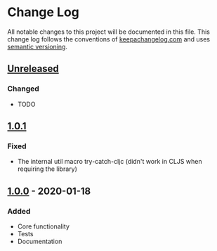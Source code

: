 # Change Log
All notable changes to this project will be documented in this file. This change log follows the conventions of [keepachangelog.com](http://keepachangelog.com/) and uses [semantic versioning](https://semver.org/).

## [Unreleased]
### Changed 
- TODO

## [1.0.1]
### Fixed
- The internal util macro try-catch-cljc (didn't work in CLJS when requiring the library)

## [1.0.0] - 2020-01-18
### Added
- Core functionality
- Tests
- Documentation

[Unreleased]: https://github.com/Aarneus/grotesque/compare/1.0.0...HEAD
[1.0.1]: https://github.com/Aarneus/grotesque/compare/1.0.0...1.0.1
[1.0.0]: https://github.com/Aarneus/grotesque/compare/0.0.0...1.0.0
